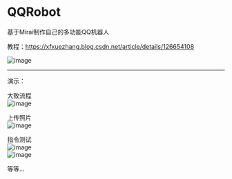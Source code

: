 # QQRobot
基于Mirai制作自己的多功能QQ机器人       

教程：https://xfxuezhang.blog.csdn.net/article/details/126654108

![image](https://user-images.githubusercontent.com/31002981/211187272-8df4b023-2d67-4aa7-bf0b-1cc9d77ac860.png)

---  
演示：  

大致流程    
![image](https://user-images.githubusercontent.com/31002981/211187558-fced9bbf-985f-4341-b3c3-19771e2af735.png)

上传照片    
![image](https://user-images.githubusercontent.com/31002981/211187287-0347928e-a346-4b3b-b674-044679ca0a40.png)

指令测试    
![image](https://user-images.githubusercontent.com/31002981/211187573-4df62e11-a297-42a8-bf52-1e6bbda454bf.png)    
![image](https://user-images.githubusercontent.com/31002981/211187594-41b02f49-af34-4e50-9c0a-5d6d3d1b0279.png)

等等...

